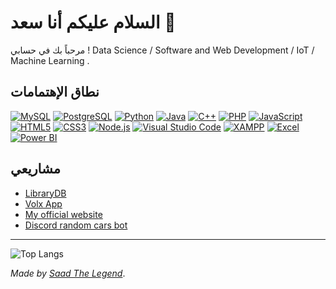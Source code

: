 # السلام عليكم أنا سعد 👋

مرحباً بك في حسابي !
Data Science / Software and Web Development / IoT / Machine Learning .

## نطاق الإهتمامات

[![MySQL](https://img.shields.io/badge/-MySQL-005C84?style=flat-square&logo=mysql&logoColor=white)](https://www.mysql.com/)
[![PostgreSQL](https://img.shields.io/badge/-PostgreSQL-4169E1?style=flat-square&logo=postgresql&logoColor=white)](https://www.postgresql.org/)
[![Python](https://img.shields.io/badge/-Python-3776AB?style=flat-square&logo=python&logoColor=white)](https://www.python.org/)
[![Java](https://img.shields.io/badge/-Java-007396?style=flat-square&logo=java&logoColor=white)](https://www.java.com/)
[![C++](https://img.shields.io/badge/-C++-00599C?style=flat-square&logo=c%2B%2B&logoColor=white)](https://isocpp.org/)
[![PHP](https://img.shields.io/badge/PHP-777BB4?style=for-the-badge&logo=php&logoColor=white)](https://www.php.net/)
[![JavaScript](https://img.shields.io/badge/-JavaScript-F7DF1E?style=flat-square&logo=javascript&logoColor=black)](https://www.javascript.com/)
[![HTML5](https://img.shields.io/badge/-HTML5-E34F26?style=flat-square&logo=html5&logoColor=white)](https://developer.mozilla.org/en-US/docs/Web/Guide/HTML/HTML5)
[![CSS3](https://img.shields.io/badge/-CSS3-1572B6?style=flat-square&logo=css3&logoColor=white)](https://developer.mozilla.org/en-US/docs/Web/CSS)
[![Node.js](https://img.shields.io/badge/-Node.js-339933?style=flat-square&logo=node.js&logoColor=white)](https://nodejs.org/)
[![Visual Studio Code](https://img.shields.io/badge/-VS%20Code-007ACC?style=flat-square&logo=visual-studio-code&logoColor=white)](https://code.visualstudio.com/)
[![XAMPP](https://img.shields.io/badge/XAMPP-FB7A24?style=for-the-badge&logo=xampp&logoColor=white)](https://www.apachefriends.org/index.html)
[![Excel](https://img.shields.io/badge/Microsoft_Excel-217346?style=for-the-badge&logo=microsoft-excel&logoColor=white)](https://www.microsoft.com/en/microsoft-365/excel)
[![Power BI](https://img.shields.io/badge/Power%20BI-F2C811?style=flat-square&logo=power-bi&logoColor=black)](https://powerbi.microsoft.com/)

## مشاريعي
- [LibraryDB](https://github.com/Saad711T/LibraryDB)
- [Volx App](https://blockelteam.itch.io/volx-library)
- [My official website](https://saadthelegend.com)
- [Discord random cars bot](https://github.com/Saad711T/randomcars)



---

![Top Langs](https://github-readme-stats.vercel.app/api/top-langs/?username=Saad711T&layout=compact&theme=synthwave)




*Made by [Saad The Legend](https://github.com/Saad711T)*.
